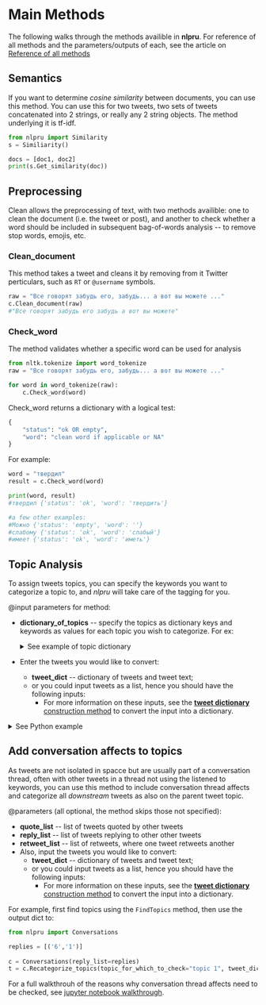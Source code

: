 # Main Methods

The following walks through the methods availible in **nlpru**. For reference of all methods and the parameters/outputs of each, see the article on [Reference of all methods](Reference)

## Semantics

If you want to determine *cosine similarity* between documents, you can use this method. You can use this for two tweets, two sets of tweets concatenated into 2 strings, or really any 2 string objects. The method underlying it is tf-idf.

```python
from nlpru import Similarity
s = Similiarity()

docs = [doc1, doc2]
print(s.Get_similarity(doc))
```

## Preprocessing

Clean allows the preprocessing of text, with two methods availible: one to clean the document (i.e. the tweet or post), and another to check whether a word should be included in subsequent bag-of-words analysis -- to remove stop words, emojis, etc.

### Clean_document

This method takes a tweet and cleans it by removing from it Twitter perticulars, such as `RT` or `@username` symbols.

```python
raw = "Все говорят забудь его, забудь... а вот вы можете ..."
c.Clean_document(raw)
#"Все говорят забудь его забудь а вот вы можете"
```


### Check_word

The method validates whether a specific word can be used for analysis

```python
from nltk.tokenize import word_tokenize 
raw = "Все говорят забудь его, забудь... а вот вы можете ..."

for word in word_tokenize(raw):
    c.Check_word(word)
```

Check_word returns a dictionary with a logical test: 

```python
{
    "status": "ok OR empty",
    "word": "clean word if applicable or NA"
}
```

For example:

```python
word = "твердил"
result = c.Check_word(word)

print(word, result)
#твердил {'status': 'ok', 'word': 'твердить'}

#a few other examples:
#Можно {'status': 'empty', 'word': ''}
#слабому {'status': 'ok', 'word': 'слабый'}
#имеет {'status': 'ok', 'word': 'иметь'}
```

## Topic Analysis

To assign tweets topics, you can specify the keywords you want to categorize a topic to, and *nlpru* will take care of the tagging for you. 


@input parameters for method:
* **dictionary_of_topics** -- specify the topics as dictionary keys and keywords as values for each topic you wish to categorize. For ex:

    <details><summary>See example of topic dictionary</summary>

    ```python
    topic_dict = {
        "topic 1": {
            "contains": [
                "word1",
                "word2"
            ],
            "not": [
                "word3"
            ]
        },
        "topic 2": {
            "contains": [
                "word4",
                "word5"
            ]
        },
        "topic 3": [
            "word6",
            "word7"
        ]
    }
    ```
    </details>

* Enter the tweets you would like to convert: 
    * **tweet_dict** -- dictionary of tweets and tweet text;
    * or you could input tweets as a list, hence you should have the following inputs:
        * For more information on these inputs, see the [**tweet dictionary** construction method](#convert-to-tweet-dictionary) to convert the input into a dictionary.
    
<details><summary>See Python example</summary>

```python
from nlpru import FindTopics

tweet_dict = {
    '1': {'text': 'вот почему б не указать'},
    '2': {'text': "наш Самарский расследование"},
    '3': {'text': "вот он наш не бот"},
    '4': {'text': 'можно обратиться напрямую'},
    '5': {'text': "какое расследование"}
}

topic_dict = {
    "topic 1": {'contains':["почему", "наш"],'not':['бот']},
    "topic 2": {'contains':["расследование", "какой"]},
    "topic 3": ['бот']
}

#first call the overall method and give it the tweets as input
T = FindTopics(tweet_dict=tweet_dict) 
            
#now categorize the tweets by the keyword topic assigned
r = T.Keyword_Match(topic_dict)
```
    
This will yield a result of the following categories:

```python
{
    "1": {
        "text": "вот почему б не указать",
        "clean_words": [
            "почему",
            "указать"
        ],
        "topic": "topic 1"
    },
    "2": {
        "text": "наш Самарский расследование",
        "clean_words": [
            "наш",
            "самарский",
            "расследование"
        ],
        "topic": "applies to 2 topics"
    },
    "3": {
        "text": "вот он наш не бот",
        "clean_words": [
            "наш",
            "бот"
        ],
        "topic": "topic 3"
    },
    "4": {
        "text": "можно обратиться напрямую",
        "clean_words": [
            "обратиться",
            "напрямую"
        ],
        "topic": "none detected"
    },
    "5": {
        "text": "какое расследование",
        "clean_words": [
            "какой",
            "расследование"
        ],
        "topic": "topic 2"
    }
}
```
</details>


## Add conversation affects to topics

As tweets are not isolated in spacce but are usually part of a conversation thread, often with other tweets in a thread not using the listened to keywords, you can use this method to include conversation thread affects and categorize all *downstream* tweets as also on the parent tweet topic. 

@parameters (all optional, the method skips those not specified):
* **quote_list** -- list of tweets quoted by other tweets
* **reply_list** -- list of tweets replying to other other tweets
* **retweet_list** -- list of retweets, where one tweet retweets another
* Also, input the tweets you would like to convert: 
    * **tweet_dict** -- dictionary of tweets and tweet text;
    * or you could input tweets as a list, hence you should have the following inputs:
        * For more information on these inputs, see the [**tweet dictionary** construction method](#convert-to-tweet-dictionary) to convert the input into a dictionary.
    
For example, first find topics using the `FindTopics` method, then use the output dict to:

```python
from nlpru import Conversations

replies = [('6','1')]
    
c = Conversations(reply_list=replies)
t = c.Recategorize_topics(topic_for_which_to_check="topic 1", tweet_dict=tweet_dict)
```
    
For a full walkthrouh of the reasons why conversation thread affects need to be checked, see  [jupyter notebook walkthrough](https://github.com/sergegoussev/nlpru/blob/master/examples/Topic_and_conversation_thread_categorization_simple.ipynb).